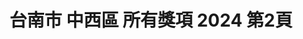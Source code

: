 ---
title: "台南市 中西區 所有獎項 2024 第2頁"
description: "台南市 中西區 所有獎項 2024 獲獎餐廳 第2頁"
keywords:
  - 美食競賽
  - 台灣美食
  - 美食精選
datePublished: "2025-06-30"
dateModified: "2025-07-05"
city: "台南市"
district: "中西區"
award: "所有獎項"
year: "2024"
page: 2
count: 11

restaurants:
  - name: "Wom salone"
    city: "台南市"
    district: "中西區"
    address: "台南市中西區中華西路二段12巷30號"
    phone: "062998485"
    geo: "22.987403532617666, 120.18754014421596"
    link: "台南市/中西區/Wom_salone"
    google_map: "https://maps.app.goo.gl/qAL7ECucSyBwGb9z7"
    footinder: "https://footinder.com.tw/%E5%8F%B0%E5%8D%97%E5%B8%82%E4%B8%AD%E8%A5%BF%E5%8D%80/99006/"
    award:
    - name: "500盤"
      year: "2024"
  - name: "老龐家傳牛肉麵-保安總店"
    city: "台南市"
    district: "中西區"
    address: "700台南市中西區保安路22號"
    phone: "062055396"
    geo: "22.990330941273367, 120.19711728075148"
    link: "台南市/中西區/老龐家傳牛肉麵-保安總店"
    google_map: "https://maps.app.goo.gl/Ezi8Lsrorr2BtFbE8"
    footinder: "https://footinder.com.tw/%E5%8F%B0%E5%8D%97%E5%B8%82%E4%B8%AD%E8%A5%BF%E5%8D%80/181095/"
    award:
    - name: "台北國際牛肉麵節"
      year: "2024"
---